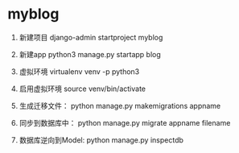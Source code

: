 # myblog
1. 新建项目
django-admin startproject myblog

2. 新建app
python3 manage.py startapp blog

3. 虚拟环境
virtualenv venv -p python3

4. 启用虚拟环境
source venv/bin/activate

5. 生成迁移文件：
python manage.py makemigrations appname

6. 同步到数据库中：
python manage.py migrate appname filename

7. 数据库逆向到Model:
python manage.py inspectdb